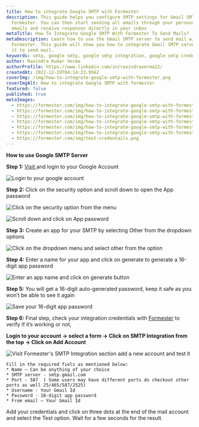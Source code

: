 ```yaml
---
title: How to integrate Google SMTP with Formester
description: This guide helps you configure SMTP settings for Gmail SMTP on
  Formester. You can then start sending all emails through your personalized
  emails and receive responses directly in your inbox
metaTitle: How To Integrate Google SMTP With Formester To Send Mails?
metaDescription: Learn how to use the Gmail SMTP server to send mail with
  Formester. This guide will show you how to integrate Gmail SMTP server and use
  it to send mail.
keywords: smtp, google smtp, google smtp integration, google smtp credentials
author: Ravindra Kumar Verma
authorProfile: https://www.linkedin.com/in/ravindraverma12/
createdAt: 2022-12-19T04:14:23.956Z
coverImg: /img/how-to-integrate-google-smtp-with-formester.png
coverImgAlt: How to integrate Google SMTP with formester
featured: false
published: true
metaImages:
  - https://formester.com/img/how-to-integrate-google-smtp-with-formester__home-screen.png
  - https://formester.com/img/how-to-integrate-google-smtp-with-formester__security-option.png
  - https://formester.com/img/how-to-integrate-google-smtp-with-formester__sign-app-account.png
  - https://formester.com/img/how-to-integrate-google-smtp-with-formester__dropdown-option.png
  - https://formester.com/img/how-to-integrate-google-smtp-with-formester__generate-account.png
  - https://formester.com/img/how-to-integrate-google-smtp-with-formester__app-password.png
  - https://formester.com/img/test-credentails.png
---
```

**How to use Google SMTP Server**

**Step 1:** [Visit ](https://myaccount.google.com/u/1/?hl=en&utm_source=OGB&utm_medium=act "Google Login Account") and login to your Google Account

![Login to your google account](/img/how-to-integrate-google-smtp-with-formester__home-screen.png "Login to your google account")

**Step 2:** Click on the security option and scroll down to open the App password

![Click on the security option from the menu](/img/how-to-integrate-google-smtp-with-formester__security-option.png "Click on the security option from the menu")

![Scroll down and click on App password](/img/how-to-integrate-google-smtp-with-formester__sign-app-account.png "Scroll down and click on App password")

**Step 3:** Create an app for your SMTP by selecting Other from the dropdown options

![Click on the dropdown menu and select other from the option](/img/how-to-integrate-google-smtp-with-formester__dropdown-option.png "Click on the dropdown menu and select other from the option")

**Step 4:** Enter a name for your app and click on generate to generate a 16-digit app password

![Enter an app name and click on generate button](/img/how-to-integrate-google-smtp-with-formester__generate-account.png "Enter an app name and click on generate button")

**Step 5:** You will get a 16-digit auto-generated password, keep it safe as you won’t be able to see it again

![Save your 16-digit app password](/img/how-to-integrate-google-smtp-with-formester__app-password.png "Save your 16-digit app password")

**Step 6:** Final step, check your integration credentials with [Formester](https://app.formester.com/users/sign_in "Formester") to verify if it’s working or not,

**Login to your account -> select a form -> Click on SMTP Integration from the top -> Click on Add Account**

![Visit Formester's SMTP Integration section add a new account and test it](/img/test-credentails.png "Visit Formester's SMTP Integration section add a new account and test it")

```
Fill in the required fiels as mentioned below:
* Name – Can be anything of your choice  
* SMTP server - smtp.gmail.com
* Port - 587  ( Some users may have different ports do checkout other ports as well 25/465/587/2525)
* Username - Your Gmail Id
* Password - 16-digit app password
* From email – Your Gmail Id
```

Add your credentials and click on three dots at the end of the mail account and select the Test option. Wait for a few seconds for the result.